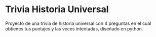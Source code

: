 # Trivia Historia Universal
Proyecto de una trivia de historia universal con 4 preguntas en el cual obtienes tus puntajes y las veces intentadas, diseñado en python.

